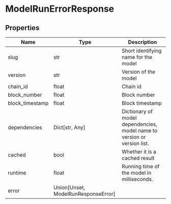 # ModelRunErrorResponse


## Properties
Name | Type | Description
------------ | ------------- | -------------
slug | str | Short identifying name for the model
version | str | Version of the model
chain_id | float | Chain id
block_number | float | Block number
block_timestamp | float | Block timestamp
dependencies | Dict[str, Any] | Dictionary of model dependencies, model name to version or version list.
cached | bool | Whether it is a cached result
runtime | float | Running time of the model in milliseconds.
error | Union[Unset, ModelRunResponseError] | 

